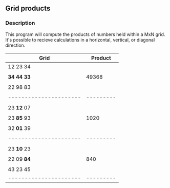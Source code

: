 ## Grid products

### Description

This program will compute the products of numbers held within a MxN grid. It's
possible to recieve calculations in a horizontal, vertical, or diagonal
direction.

|     Grid             | Product |
|----------------------|---------|
|  12 23 34            |         |
|                      |         |
|  **34** **44** **33**|  49368  |
|                      |         |
|  22 98 83            |         |
|                      |         |
|----------------------|---------|
|                      |         |
|  23 **12** 07        |         |
|                      |         |
|  23 **85** 93        |  1020   |
|                      |         |
|  32 **01** 39        |         |
|                      |         |
|----------------------|---------|
|                      |         |
|  23 **10** 23        |         |
|                      |         |
|  22 09 **84**        |  840    |
|                      |         |
|  43 23 45            |         |
|----------------------|---------|
